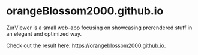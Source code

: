 # orangeBlossom2000.github.io

ZurViewer is a small web-app focusing on showcasing prerendered stuff in an elegant and optimized way.

Check out the result here: https://orangeblossom2000.github.io.
